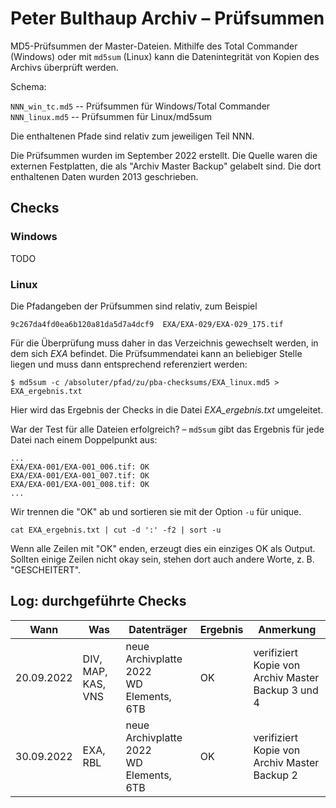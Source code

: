 # Peter Bulthaup Archiv – Prüfsummen

MD5-Prüfsummen der Master-Dateien. Mithilfe des Total Commander (Windows) oder mit `md5sum` (Linux) kann die Datenintegrität von Kopien des Archivs überprüft werden.

Schema:

`NNN_win_tc.md5` -- Prüfsummen für Windows/Total Commander  
`NNN_linux.md5` -- Prüfsummen für Linux/md5sum

Die enthaltenen Pfade sind relativ zum jeweiligen Teil NNN.

Die Prüfsummen wurden im September 2022 erstellt. Die Quelle waren die externen Festplatten, die als "Archiv Master Backup" gelabelt sind. Die dort enthaltenen Daten wurden 2013 geschrieben.

## Checks

### Windows

TODO

### Linux

Die Pfadangeben der Prüfsummen sind relativ, zum Beispiel

~~~
9c267da4fd0ea6b120a81da5d7a4dcf9  EXA/EXA-029/EXA-029_175.tif
~~~

Für die Überprüfung muss daher in das Verzeichnis gewechselt werden, in dem sich _EXA_ befindet. Die Prüfsummendatei kann an beliebiger Stelle liegen und muss dann entsprechend referenziert werden:

~~~
$ md5sum -c /absoluter/pfad/zu/pba-checksums/EXA_linux.md5 > EXA_ergebnis.txt
~~~

Hier wird das Ergebnis der Checks in die Datei *EXA_ergebnis.txt* umgeleitet.

War der Test für alle Dateien erfolgreich? – `md5sum` gibt das Ergebnis für jede Datei nach einem Doppelpunkt aus:

~~~
...
EXA/EXA-001/EXA-001_006.tif: OK
EXA/EXA-001/EXA-001_007.tif: OK
EXA/EXA-001/EXA-001_008.tif: OK
...
~~~

Wir trennen die "OK" ab und sortieren sie mit der Option `-u` für unique.

~~~
cat EXA_ergebnis.txt | cut -d ':' -f2 | sort -u
~~~

Wenn alle Zeilen mit "OK" enden, erzeugt dies ein einziges OK als Output. Sollten einige Zeilen nicht okay sein, stehen dort auch andere Worte, z. B. "GESCHEITERT".


## Log: durchgeführte Checks

| Wann | Was | Datenträger | Ergebnis |Anmerkung|
|------|-----|-------------|----------|---------|
|20.09.2022|DIV, MAP, KAS, VNS|neue Archivplatte 2022<br> WD Elements, 6TB|OK|verifiziert Kopie von<br>Archiv Master Backup 3 und 4|
|30.09.2022|EXA, RBL|neue Archivplatte 2022<br>WD Elements, 6TB|OK|verifiziert Kopie von<br>Archiv Master Backup 2|


